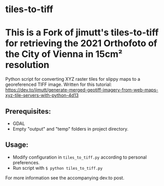 # tiles-to-tiff
# This is a Fork of jimutt's tiles-to-tiff for retrieving the 2021 Orthofoto of the City of Vienna in 15cm² resolution
Python script for converting XYZ raster tiles for slippy maps to a georeferenced TIFF image. Written for this tutorial: https://dev.to/jimutt/generate-merged-geotiff-imagery-from-web-maps-xyz-tile-servers-with-python-4d13

## Prerequisites:
- GDAL
- Empty "output" and "temp" folders in project directory. 

## Usage:
- Modify configuration in `tiles_to_tiff.py` according to personal preferences.
- Run script with `$ python tiles_to_tiff.py`

For more information see the accompanying dev.to post. 
